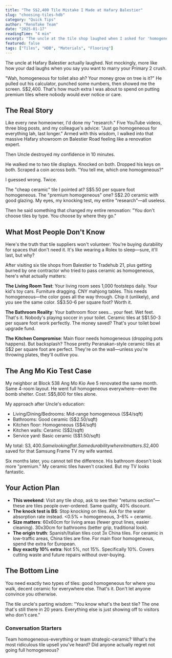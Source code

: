 ```yaml
---
title: "The S$2,400 Tile Mistake I Made at Hafary Balestier"
slug: "choosing-tiles-hdb"
category: "Quick Tips"
author: "RenoTake Team"
date: "2025-01-17"
readingTime: "4 min"
excerpt: "The uncle at the tile shop laughed when I asked for 'homogeneous tiles for my whole flat.' Then he showed me why I was about to waste S$2,400."
featured: false
tags: ["Tiles", "HDB", "Materials", "Flooring"]
---
```


The uncle at Hafary Balestier actually laughed. Not mockingly, more like how your dad laughs when you say you want to marry your Primary 2 crush.

"Wah, homogeneous for toilet also ah? Your money grow on tree is it?" He pulled out his calculator, punched some numbers, then showed me the screen. S$2,400. That's how much extra I was about to spend on putting premium tiles where nobody would ever notice or care.

## The Real Story

Like every new homeowner, I'd done my "research." Five YouTube videos, three blog posts, and my colleague's advice: "Just go homogeneous for everything lah, last longer." Armed with this wisdom, I walked into that massive Hafary showroom on Balestier Road feeling like a renovation expert.

Then Uncle destroyed my confidence in 10 minutes.

He walked me to two tile displays. Knocked on both. Dropped his keys on both. Scraped a coin across both. "You tell me, which one homogeneous?"

I guessed wrong. Twice.

The "cheap ceramic" tile I pointed at? S$5.50 per square foot homogeneous. The "premium homogeneous" one? S$2.20 ceramic with good glazing. My eyes, my knocking test, my entire "research"—all useless.

Then he said something that changed my entire renovation: "You don't choose tiles by type. You choose by where they go."

## What Most People Don't Know

Here's the truth that tile suppliers won't volunteer: You're buying durability for spaces that don't need it. It's like wearing a Rolex to sleep—sure, it'll last, but why?

After visiting six tile shops from Balestier to Tradehub 21, plus getting burned by one contractor who tried to pass ceramic as homogeneous, here's what actually matters:

**The Living Room Test**: Your living room sees 1,000 footsteps daily. Your kid's toy cars. Furniture dragging. CNY mahjong tables. This needs homogeneous—the color goes all the way through. Chip it (unlikely), and you see the same color. S$3.50-6 per square foot? Worth it.

**The Bathroom Reality**: Your bathroom floor sees... your feet. Wet feet. That's it. Nobody's playing soccer in your toilet. Ceramic tiles at S$1.50-3 per square foot work perfectly. The money saved? That's your toilet bowl upgrade fund.

**The Kitchen Compromise**: Main floor needs homogeneous (dropping pots happens). But backsplash? Those pretty Peranakan-style ceramic tiles at S$2 per square foot are perfect. They're on the wall—unless you're throwing plates, they'll outlive you.

## The Ang Mo Kio Test Case

My neighbor at Block 538 Ang Mo Kio Ave 5 renovated the same month. Same 4-room layout. He went full homogeneous everywhere—even the bomb shelter. Cost: S$5,800 for tiles alone.

My approach after Uncle's education:

- Living/Dining/Bedrooms: Mid-range homogeneous (S$4/sqft)
- Bathrooms: Good ceramic (S$2.50/sqft)
- Kitchen floor: Homogeneous (S$4/sqft)
- Kitchen walls: Ceramic (S$2/sqft)
- Service yard: Basic ceramic (S$1.50/sqft)

My total: S$3,400. Same looking flat. Same durability where it matters. S$2,400 saved for that Samsung Frame TV my wife wanted.

Six months later, you cannot tell the difference. His bathroom doesn't look more "premium." My ceramic tiles haven't cracked. But my TV looks fantastic.

## Your Action Plan

- **This weekend**: Visit any tile shop, ask to see their "returns section"—these are tiles people over-ordered. Same quality, 40% discount.
- **The knock test is BS**: Stop knocking on tiles. Ask for the water absorption rate instead. <0.5% = homogeneous, 3-6% = ceramic.
- **Size matters**: 60x60cm for living areas (fewer grout lines, easier cleaning). 30x30cm for bathrooms (better grip, traditional look).
- **The origin truth**: Spanish/Italian tiles cost 3x China tiles. For ceramic in low-traffic areas, China tiles are fine. For main floor homogeneous, spend the extra for European.
- **Buy exactly 10% extra**: Not 5%, not 15%. Specifically 10%. Covers cutting waste and future repairs without over-buying.

## The Bottom Line

You need exactly two types of tiles: good homogeneous for where you walk, decent ceramic for everywhere else. That's it. Don't let anyone convince you otherwise.

The tile uncle's parting wisdom: "You know what's the best tile? The one that's still there in 20 years. Everything else is just showing off to visitors who don't care."

### Conversation Starters

Team homogeneous-everything or team strategic-ceramic? What's the most ridiculous tile upsell you've heard? Did anyone actually regret not going full homogeneous?
